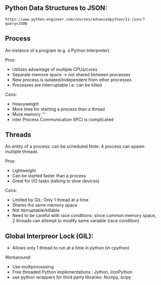 ## Python Data Structures to JSON:
```
https://www.python-engineer.com/courses/advancedpython/11-json/?query=JSON
```


## Process
An instance of a program (e.g. a Python Interpreter)

Pros:
+ Utilizes advantage of multiple CPUs/cores
+ Separate memore space -> not shared between processes
+ New process is isolated/independent from other processes
+ Processes are interruptable i.e. can be killed

Cons:
- Heavyweight
- More time for starting a process than a thread
- More memory '''
- inter Process Communication (IPC) is complicated

## Threads
An entity of a process: can be scheduled
Note: A process can spawn multiple threads

Pros:
+ Lightweight
+ Can be started faster than a process
+ Great for I/O tasks (talking to slow devices)

Cons:
- Limited by GIL: Only 1 thread at a time 
- Shares the same memory space
- Not iterruptable/killable
- Need to be careful with race conditions: since common memory space, 2 threads can attempt to modify same variable (race condition)


## Global Interpreor Lock (GIL):
- Allows only 1 thread to run at a time in python (in cpython)

Workaround:
- Use multiprocessing
- Free threaded Python implementations : Jython, IronPython
- use python wrappers for third party libraries: Numpy, scipy




 

